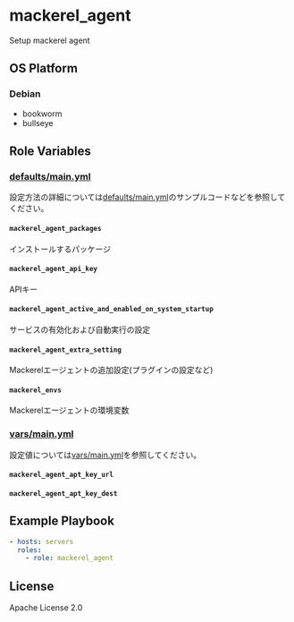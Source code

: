 mackerel_agent
=================

Setup mackerel agent

OS Platform
-----------------

### Debian

- bookworm
- bullseye

Role Variables
--------------

### [defaults/main.yml](defaults/main.yml)

設定方法の詳細については[defaults/main.yml](defaults/main.yml)のサンプルコードなどを参照してください。

#### `mackerel_agent_packages`

インストールするパッケージ

#### `mackerel_agent_api_key`

APIキー

#### `mackerel_agent_active_and_enabled_on_system_startup`

サービスの有効化および自動実行の設定

#### `mackerel_agent_extra_setting`

Mackerelエージェントの追加設定(プラグインの設定など)

#### `mackerel_envs`

Mackerelエージェントの環境変数

### [vars/main.yml](vars/main.yml)

設定値については[vars/main.yml](vars/main.yml)を参照してください。

#### `mackerel_agent_apt_key_url`

#### `mackerel_agent_apt_key_dest`

Example Playbook
--------------

```yaml
- hosts: servers
  roles:
    - role: mackerel_agent
```

License
--------------

Apache License 2.0
